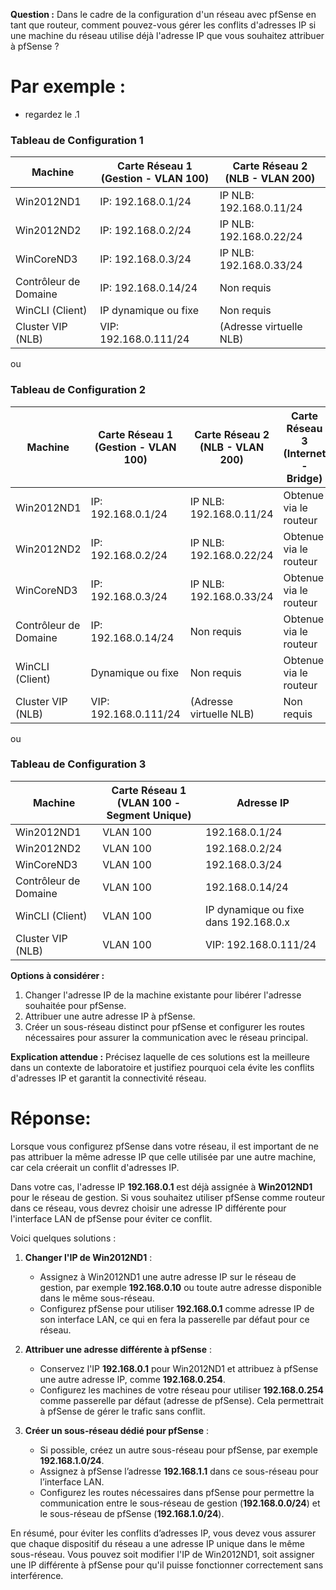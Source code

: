 
**Question :** Dans le cadre de la configuration d'un réseau avec pfSense en tant que routeur, comment pouvez-vous gérer les conflits d'adresses IP si une machine du réseau utilise déjà l'adresse IP que vous souhaitez attribuer à pfSense ? 


# Par exemple :

- regardez le .1

### Tableau de Configuration 1

| Machine              | Carte Réseau 1 (Gestion - VLAN 100) | Carte Réseau 2 (NLB - VLAN 200) |
|----------------------|-------------------------------------|----------------------------------|
| Win2012ND1           | IP: 192.168.0.1/24                 | IP NLB: 192.168.0.11/24         |
| Win2012ND2           | IP: 192.168.0.2/24                 | IP NLB: 192.168.0.22/24         |
| WinCoreND3           | IP: 192.168.0.3/24                 | IP NLB: 192.168.0.33/24         |
| Contrôleur de Domaine| IP: 192.168.0.14/24                | Non requis                      |
| WinCLI (Client)      | IP dynamique ou fixe               | Non requis                      |
| Cluster VIP (NLB)    | VIP: 192.168.0.111/24              | (Adresse virtuelle NLB)         |


ou 

### Tableau de Configuration 2

| Machine              | Carte Réseau 1 (Gestion - VLAN 100) | Carte Réseau 2 (NLB - VLAN 200) | Carte Réseau 3 (Internet - Bridge) |
|----------------------|-------------------------------------|----------------------------------|-------------------------------------|
| Win2012ND1           | IP: 192.168.0.1/24                 | IP NLB: 192.168.0.11/24         | Obtenue via le routeur             |
| Win2012ND2           | IP: 192.168.0.2/24                 | IP NLB: 192.168.0.22/24         | Obtenue via le routeur             |
| WinCoreND3           | IP: 192.168.0.3/24                 | IP NLB: 192.168.0.33/24         | Obtenue via le routeur             |
| Contrôleur de Domaine| IP: 192.168.0.14/24                | Non requis                      | Obtenue via le routeur             |
| WinCLI (Client)      | Dynamique ou fixe                  | Non requis                      | Obtenue via le routeur             |
| Cluster VIP (NLB)    | VIP: 192.168.0.111/24              | (Adresse virtuelle NLB)         | Non requis                         |


ou

### Tableau de Configuration 3

| Machine              | Carte Réseau 1 (VLAN 100 - Segment Unique)      | Adresse IP                              |
|----------------------|-------------------------------------------------|-----------------------------------------|
| Win2012ND1           | VLAN 100                                        | 192.168.0.1/24                          |
| Win2012ND2           | VLAN 100                                        | 192.168.0.2/24                          |
| WinCoreND3           | VLAN 100                                        | 192.168.0.3/24                          |
| Contrôleur de Domaine| VLAN 100                                        | 192.168.0.14/24                         |
| WinCLI (Client)      | VLAN 100                                        | IP dynamique ou fixe dans 192.168.0.x   |
| Cluster VIP (NLB)    | VLAN 100                                        | VIP: 192.168.0.111/24                   |

**Options à considérer :**
1. Changer l'adresse IP de la machine existante pour libérer l'adresse souhaitée pour pfSense.
2. Attribuer une autre adresse IP à pfSense.
3. Créer un sous-réseau distinct pour pfSense et configurer les routes nécessaires pour assurer la communication avec le réseau principal. 

**Explication attendue :** Précisez laquelle de ces solutions est la meilleure dans un contexte de laboratoire et justifiez pourquoi cela évite les conflits d'adresses IP et garantit la connectivité réseau.

# Réponse: 

Lorsque vous configurez pfSense dans votre réseau, il est important de ne pas attribuer la même adresse IP que celle utilisée par une autre machine, car cela créerait un conflit d'adresses IP.

Dans votre cas, l'adresse IP **192.168.0.1** est déjà assignée à **Win2012ND1** pour le réseau de gestion. Si vous souhaitez utiliser pfSense comme routeur dans ce réseau, vous devrez choisir une adresse IP différente pour l'interface LAN de pfSense pour éviter ce conflit.

Voici quelques solutions :

1. **Changer l'IP de Win2012ND1** :
   - Assignez à Win2012ND1 une autre adresse IP sur le réseau de gestion, par exemple **192.168.0.10** ou toute autre adresse disponible dans le même sous-réseau.
   - Configurez pfSense pour utiliser **192.168.0.1** comme adresse IP de son interface LAN, ce qui en fera la passerelle par défaut pour ce réseau.

2. **Attribuer une adresse différente à pfSense** :
   - Conservez l'IP **192.168.0.1** pour Win2012ND1 et attribuez à pfSense une autre adresse IP, comme **192.168.0.254**.
   - Configurez les machines de votre réseau pour utiliser **192.168.0.254** comme passerelle par défaut (adresse de pfSense). Cela permettrait à pfSense de gérer le trafic sans conflit.

3. **Créer un sous-réseau dédié pour pfSense** :
   - Si possible, créez un autre sous-réseau pour pfSense, par exemple **192.168.1.0/24**.
   - Assignez à pfSense l’adresse **192.168.1.1** dans ce sous-réseau pour l’interface LAN.
   - Configurez les routes nécessaires dans pfSense pour permettre la communication entre le sous-réseau de gestion (**192.168.0.0/24**) et le sous-réseau de pfSense (**192.168.1.0/24**).

En résumé, pour éviter les conflits d’adresses IP, vous devez vous assurer que chaque dispositif du réseau a une adresse IP unique dans le même sous-réseau. Vous pouvez soit modifier l'IP de Win2012ND1, soit assigner une IP différente à pfSense pour qu'il puisse fonctionner correctement sans interférence.
